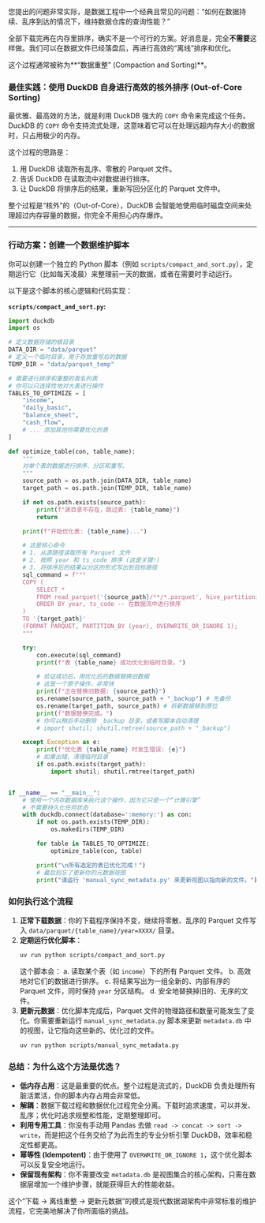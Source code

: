 您提出的问题非常实际，是数据工程中一个经典且常见的问题：“如何在数据持续、乱序到达的情况下，维持数据仓库的查询性能？”

全部下载完再在内存里排序，确实不是一个可行的方案。好消息是，完全**不需要**这样做。我们可以在数据文件已经落盘后，再进行高效的“离线”排序和优化。

这个过程通常被称为**“数据重整” (Compaction and Sorting)**。

### 最佳实践：使用 DuckDB 自身进行高效的核外排序 (Out-of-Core Sorting)

最优雅、最高效的方法，就是利用 DuckDB 强大的 `COPY` 命令来完成这个任务。DuckDB 的 `COPY` 命令支持流式处理，这意味着它可以在处理远超内存大小的数据时，只占用极少的内存。

这个过程的思路是：

1.  用 DuckDB 读取所有乱序、零散的 Parquet 文件。
2.  告诉 DuckDB 在读取流中对数据进行排序。
3.  让 DuckDB 将排序后的结果，重新写回分区化的 Parquet 文件中。

整个过程是“核外”的（Out-of-Core），DuckDB 会智能地使用临时磁盘空间来处理超过内存容量的数据，你完全不用担心内存爆炸。

---

### 行动方案：创建一个数据维护脚本

你可以创建一个独立的 Python 脚本（例如 `scripts/compact_and_sort.py`），定期运行它（比如每天凌晨）来整理前一天的数据，或者在需要时手动运行。

以下是这个脚本的核心逻辑和代码实现：

**`scripts/compact_and_sort.py`:**

```python
import duckdb
import os

# 定义数据存储的根目录
DATA_DIR = "data/parquet"
# 定义一个临时目录，用于存放重写后的数据
TEMP_DIR = "data/parquet_temp"

# 需要进行排序和重整的表名列表
# 你可以只选择性地对大表进行操作
TABLES_TO_OPTIMIZE = [
    "income",
    "daily_basic",
    "balance_sheet",
    "cash_flow",
    # ... 添加其他你需要优化的表
]

def optimize_table(con, table_name):
    """
    对单个表的数据进行排序、分区和重写。
    """
    source_path = os.path.join(DATA_DIR, table_name)
    target_path = os.path.join(TEMP_DIR, table_name)

    if not os.path.exists(source_path):
        print(f"源目录不存在，跳过表: {table_name}")
        return

    print(f"开始优化表: {table_name}...")

    # 这是核心命令
    # 1. 从源路径读取所有 Parquet 文件
    # 2. 按照 year 和 ts_code 排序 (这是关键!)
    # 3. 将排序后的结果以分区的形式写出到目标路径
    sql_command = f"""
    COPY (
        SELECT *
        FROM read_parquet('{source_path}/**/*.parquet', hive_partitioning=0) -- 先读所有文件
        ORDER BY year, ts_code -- 在数据流中进行排序
    )
    TO '{target_path}'
    (FORMAT PARQUET, PARTITION_BY (year), OVERWRITE_OR_IGNORE 1);
    """

    try:
        con.execute(sql_command)
        print(f"表 {table_name} 成功优化到临时目录。")

        # 验证成功后，用优化后的数据替换旧数据
        # 这是一个原子操作，非常快
        print(f"正在替换旧数据: {source_path}")
        os.rename(source_path, source_path + "_backup") # 先备份
        os.rename(target_path, source_path) # 将新数据移到原位
        print(f"数据替换完成。")
        # 你可以稍后手动删除 _backup 目录，或者写脚本自动清理
        # import shutil; shutil.rmtree(source_path + "_backup")

    except Exception as e:
        print(f"优化表 {table_name} 时发生错误: {e}")
        # 如果出错，清理临时目录
        if os.path.exists(target_path):
            import shutil; shutil.rmtree(target_path)


if __name__ == "__main__":
    # 使用一个内存数据库来执行这个操作，因为它只是一个“计算引擎”
    # 不需要持久化任何状态
    with duckdb.connect(database=':memory:') as con:
        if not os.path.exists(TEMP_DIR):
            os.makedirs(TEMP_DIR)

        for table in TABLES_TO_OPTIMIZE:
            optimize_table(con, table)

        print("\n所有选定的表已优化完成！")
        # 最后别忘了更新你的元数据视图
        print("请运行 'manual_sync_metadata.py' 来更新视图以指向新的文件。")
```

### 如何执行这个流程

1.  **正常下载数据**：你的下载程序保持不变，继续将零散、乱序的 Parquet 文件写入 `data/parquet/{table_name}/year=XXXX/` 目录。
2.  **定期运行优化脚本**：
    ```bash
    uv run python scripts/compact_and_sort.py
    ```
    这个脚本会：
    a. 读取某个表（如 `income`）下的所有 Parquet 文件。
    b. 高效地对它们的数据进行排序。
    c. 将结果写出为一组全新的、内部有序的 Parquet 文件，同时保持 `year` 分区结构。
    d. 安全地替换掉旧的、无序的文件。
3.  **更新元数据**：优化脚本完成后，Parquet 文件的物理路径和数量可能发生了变化。你需要重新运行 `manual_sync_metadata.py` 脚本来更新 `metadata.db` 中的视图，让它指向这些新的、优化过的文件。
    ```bash
    uv run python scripts/manual_sync_metadata.py
    ```

### 总结：为什么这个方法是优选？

- **低内存占用**：这是最重要的优点。整个过程是流式的，DuckDB 负责处理所有脏活累活，你的脚本内存占用会非常低。
- **解耦**：数据下载过程和数据优化过程完全分离。下载时追求速度，可以并发、乱序；优化时追求规整和性能，定期整理即可。
- **利用专用工具**：你没有手动用 Pandas 去做 `read -> concat -> sort -> write`，而是把这个任务交给了为此而生的专业分析引擎 DuckDB，效率和稳定性都更高。
- **幂等性 (Idempotent)**：由于使用了 `OVERWRITE_OR_IGNORE 1`，这个优化脚本可以反复安全地运行。
- **保留现有架构**：你不需要改变 `metadata.db` 是视图集合的核心架构，只需在数据层增加一个维护步骤，就能获得巨大的性能收益。

这个“下载 -> 离线重整 -> 更新元数据”的模式是现代数据湖架构中非常标准的维护流程，它完美地解决了你所面临的挑战。
